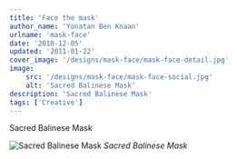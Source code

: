```yaml
---
title: 'Face the mask'
author_name: 'Yonatan Ben Knaan'
urlname: 'mask-face'
date: '2010-12-05'
updated: '2011-01-22'
cover_image: '/designs/mask-face/mask-face-detail.jpg'
image: 
    src: '/designs/mask-face/mask-face-social.jpg'
    alt: 'Sacred Balinese Mask'
description: 'Sacred Balinese Mask'
tags: ['Creative']
---
```


Sacred Balinese Mask

![Sacred Balinese Mask](/designs/mask-face/mask-face.jpg)
*Sacred Balinese Mask*